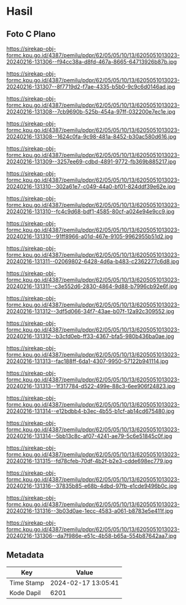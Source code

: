 # Hasil

## Foto C Plano

https://sirekap-obj-formc.kpu.go.id/4387/pemilu/pdpr/62/05/05/10/13/6205051013023-20240216-131306--f94cc38a-d8fd-467a-8665-64713926b87b.jpg

https://sirekap-obj-formc.kpu.go.id/4387/pemilu/pdpr/62/05/05/10/13/6205051013023-20240216-131307--8f7719d2-f7ae-4335-b5b0-9c9c6d0146ad.jpg

https://sirekap-obj-formc.kpu.go.id/4387/pemilu/pdpr/62/05/05/10/13/6205051013023-20240216-131308--7cb9690b-525b-454a-97ff-032200e7ec1e.jpg

https://sirekap-obj-formc.kpu.go.id/4387/pemilu/pdpr/62/05/05/10/13/6205051013023-20240216-131308--1624c0fa-9c98-481a-8452-b30ac580d616.jpg

https://sirekap-obj-formc.kpu.go.id/4387/pemilu/pdpr/62/05/05/10/13/6205051013023-20240216-131309--3257ee69-cdbd-4891-9772-fb369b885217.jpg

https://sirekap-obj-formc.kpu.go.id/4387/pemilu/pdpr/62/05/05/10/13/6205051013023-20240216-131310--302a61e7-c049-44a0-bf01-824ddf39e62e.jpg

https://sirekap-obj-formc.kpu.go.id/4387/pemilu/pdpr/62/05/05/10/13/6205051013023-20240216-131310--fc4c9d68-bdf1-4585-80cf-a024e94e9cc9.jpg

https://sirekap-obj-formc.kpu.go.id/4387/pemilu/pdpr/62/05/05/10/13/6205051013023-20240216-131310--91ff8966-a01d-467e-9105-9962955b51d2.jpg

https://sirekap-obj-formc.kpu.go.id/4387/pemilu/pdpr/62/05/05/10/13/6205051013023-20240216-131311--02069802-6428-4d6a-b483-c2362277c6d8.jpg

https://sirekap-obj-formc.kpu.go.id/4387/pemilu/pdpr/62/05/05/10/13/6205051013023-20240216-131311--c3e552d6-2830-4864-9d88-b7996cb92e6f.jpg

https://sirekap-obj-formc.kpu.go.id/4387/pemilu/pdpr/62/05/05/10/13/6205051013023-20240216-131312--3df5d066-34f7-43ae-b07f-12a92c309552.jpg

https://sirekap-obj-formc.kpu.go.id/4387/pemilu/pdpr/62/05/05/10/13/6205051013023-20240216-131312--b3cfd0eb-ff33-4367-bfa5-980b436ba0ae.jpg

https://sirekap-obj-formc.kpu.go.id/4387/pemilu/pdpr/62/05/05/10/13/6205051013023-20240216-131313--fac188ff-6da1-4307-9950-57122b941114.jpg

https://sirekap-obj-formc.kpu.go.id/4387/pemilu/pdpr/62/05/05/10/13/6205051013023-20240216-131313--1f317784-d522-499e-88c3-6ee906f24823.jpg

https://sirekap-obj-formc.kpu.go.id/4387/pemilu/pdpr/62/05/05/10/13/6205051013023-20240216-131314--e12bdbb4-b3ec-4b55-b1cf-ab14cd675480.jpg

https://sirekap-obj-formc.kpu.go.id/4387/pemilu/pdpr/62/05/05/10/13/6205051013023-20240216-131314--5bb13c8c-af07-4241-ae79-5c6e51845c0f.jpg

https://sirekap-obj-formc.kpu.go.id/4387/pemilu/pdpr/62/05/05/10/13/6205051013023-20240216-131315--fd78cfeb-70df-4b2f-b2e3-cdde698ec779.jpg

https://sirekap-obj-formc.kpu.go.id/4387/pemilu/pdpr/62/05/05/10/13/6205051013023-20240216-131316--37835b85-e68b-4dbd-97fb-e1cde9496b0c.jpg

https://sirekap-obj-formc.kpu.go.id/4387/pemilu/pdpr/62/05/05/10/13/6205051013023-20240216-131316--3b03d0ae-1ecc-4583-a061-b8783e5e411f.jpg

https://sirekap-obj-formc.kpu.go.id/4387/pemilu/pdpr/62/05/05/10/13/6205051013023-20240216-131306--da7f986e-e51c-4b58-b65a-554b87642aa7.jpg


## Metadata

| Key        | Value               |
| ---------- | ------------------- |
| Time Stamp | 2024-02-17 13:05:41 |
| Kode Dapil | 6201                |



